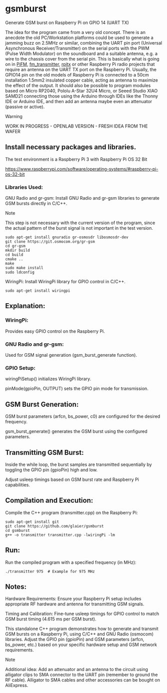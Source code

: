 # gsmburst

Generate GSM burst on Raspberry Pi on GPIO 14 (UART TX)

The idea for the program came from a very old concept. There is an anecdote the old PC/Workstation platforms could be used to generate a jamming buzz on 2.5MHz or similar, combining the UART pin port (Universal Asynchronous Receiver/Transmitter) on the serial ports with the PWM (Pulse Width Modulator) on the soundboard and a suitable antenna, e.g. a wire to the chassis cover from the serial pin. This is basically what is going on in [PiFM](https://github.com/rm-hull/pifm), [fm_transmitter](https://github.com/markondej/fm_transmitter/), [rpitx](https://github.com/F5OEO/rpitx) or other Raspberry Pi radio projects that require an antenna on the UART TX port on the Raspberry Pi. Usually, the GPIO14 pin on the old models of Raspberry Pi is connected to a 50cm installation 1.5mm2 insulated copper cable, acting as antenna to maximize the effect of the output. It should also be possible to program modules based on Micro RP2040, Pololu A-Star 32U4 Micro, or Seeed Studio XIAO SAMD21 connecting those using the Arduino through IDEs like the Thonny IDE or Arduino IDE, and then add an antenna maybe even an attenuator (passive or active). 

> [!WARNING]
> WORK IN PROGRESS - OPENLAB VERSION - FRESH IDEA FROM THE WAFER

## Install necessary packages and libraries. 

The test environment is a Raspberry Pi 3 with Raspberry Pi OS 32 Bit

https://www.raspberrypi.com/software/operating-systems/#raspberry-pi-os-32-bit

### Libraries Used:

GNU Radio and gr-gsm: Install GNU Radio and gr-gsm libraries to generate GSM bursts directly in C/C++.
>[!NOTE]
>This step is not necessary with the current version of the program, since the actual pattern of the burst signal is not important in the test version.

```
sudo apt-get install gnuradio gr-osmosdr libosmosdr-dev
git clone https://git.osmocom.org/gr-gsm
cd gr-gsm
mkdir build
cd build
cmake ..
make
sudo make install
sudo ldconfig
```

WiringPi: Install WiringPi library for GPIO control in C/C++.

```
sudo apt-get install wiringpi
```

## Explanation:

### WiringPi: 
Provides easy GPIO control on the Raspberry Pi.

### GNU Radio and gr-gsm: 
Used for GSM signal generation (gsm_burst_generate function).

### GPIO Setup:
wiringPiSetup() initializes WiringPi library.

pinMode(gpioPin, OUTPUT) sets the GPIO pin mode for transmission.


## GSM Burst Generation:


GSM burst parameters (arfcn, bs_power, c0) are configured for the desired frequency.

gsm_burst_generate() generates the GSM burst using the configured parameters.


## Transmitting GSM Burst:

Inside the while loop, the burst samples are transmitted sequentially by toggling the GPIO pin (gpioPin) high and low.

Adjust usleep timings based on GSM burst rate and Raspberry Pi capabilities.


## Compilation and Execution:

Compile the C++ program (transmitter.cpp) on the Raspberry Pi:

```
sudo apt-get install git
git clone https://github.com/glaier/gsmburst
cd gsmburst
g++ -o transmitter transmitter.cpp -lwiringPi -lm
```

## Run:

Run the compiled program with a specified frequency (in MHz):

```
./transmitter 975  # Example for 975 MHz
```

## Notes:

Hardware Requirements: Ensure your Raspberry Pi setup includes appropriate RF hardware and antenna for transmitting GSM signals.

Timing and Calibration: Fine-tune usleep timings for GPIO control to match GSM burst timing (4.615 ms per GSM burst).

This standalone C++ program demonstrates how to generate and transmit GSM bursts on a Raspberry Pi, using C/C++ and GNU Radio (osmocom) libraries. Adjust the GPIO pin (gpioPin) and GSM parameters (arfcn, bs_power, etc.) based on your specific hardware setup and GSM network requirements.

>[!NOTE]
>Additional idea: Add an attenuator and an antenna to the circuit using alligator clips to SMA connector to the UART pin (remember to ground the RF cable). Alligator to SMA cables and other accessories can be bought on AliExpress. 

